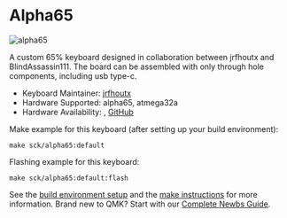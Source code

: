 # Alpha65

![alpha65](https://i.imgur.com/)

A custom 65% keyboard designed in collaboration between jrfhoutx and BlindAssassin111. The board can be assembled with only through hole components, including usb type-c.

* Keyboard Maintainer: [jrfhoutx](https://github.com/jrfhoutx)
* Hardware Supported: alpha65, atmega32a
* Hardware Availability: [](http://), [GitHub](https://github.com/)

Make example for this keyboard (after setting up your build environment):

    make sck/alpha65:default

Flashing example for this keyboard:

    make sck/alpha65:default:flash

See the [build environment setup](https://docs.qmk.fm/#/getting_started_build_tools) and the [make instructions](https://docs.qmk.fm/#/getting_started_make_guide) for more information. Brand new to QMK? Start with our [Complete Newbs Guide](https://docs.qmk.fm/#/newbs).
